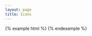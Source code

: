 ```yaml
---
layout: page
title: Icons
---
```


{% example html %}
<span class="lnr lnr-arrow-left"></span>
<span class="lnr lnr-arrow-right"></span>
<span class="lnr lnr-cross"></span>
<span class="lnr lnr-menu"></span>
<span class="lnr lnr-exit-up"></span>
<span class="lnr lnr-magnifier"></span>
{% endexample %}